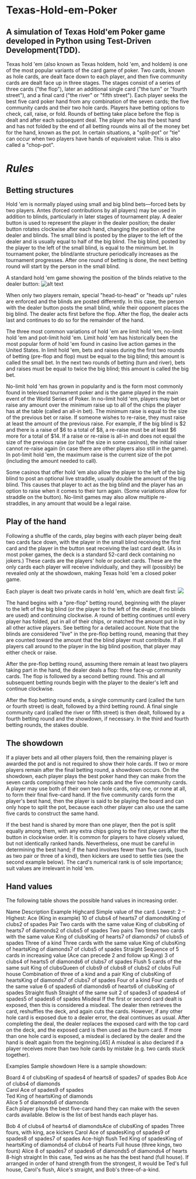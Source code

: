 # Texas-Hold-em-Poker
## A simulation of Texas Hold'em Poker game developed in Python using Test-Driven Development(TDD).

Texas hold 'em (also known as Texas holdem, hold 'em, and holdem) is one of the most popular variants of the card game of poker. Two cards, known as hole cards, are dealt face down to each player, and then five community cards are dealt face up in three stages. The stages consist of a series of three cards ("the flop"), later an additional single card ("the turn" or "fourth street"), and a final card ("the river" or "fifth street"). Each player seeks the best five card poker hand from any combination of the seven cards; the five community cards and their two hole cards. Players have betting options to check, call, raise, or fold. Rounds of betting take place before the flop is dealt and after each subsequent deal. The player who has the best hand and has not folded by the end of all betting rounds wins all of the money bet for the hand, known as the pot. In certain situations, a "split-pot" or "tie" can occur when two players have hands of equivalent value. This is also called a "chop-pot". 

# *Rules*

## Betting structures

Hold 'em is normally played using small and big blind bets—forced bets by two players. Antes (forced contributions by all players) may be used in addition to blinds, particularly in later stages of tournament play. A dealer button is used to represent the player in the dealer position; the dealer button rotates clockwise after each hand, changing the position of the dealer and blinds. The small blind is posted by the player to the left of the dealer and is usually equal to half of the big blind. The big blind, posted by the player to the left of the small blind, is equal to the minimum bet. In tournament poker, the blind/ante structure periodically increases as the tournament progresses. After one round of betting is done, the next betting round will start by the person in the small blind.

A standard hold 'em game showing the position of the blinds relative to the dealer button: 
![alt text](https://upload.wikimedia.org/wikipedia/commons/thumb/c/c0/Texas_Hold%27em_Poker_Table_with_Blinds.svg/700px-Texas_Hold%27em_Poker_Table_with_Blinds.svg.png)

When only two players remain, special "head-to-head" or "heads up" rules are enforced and the blinds are posted differently. In this case, the person with the dealer button posts the small blind, while their opponent places the big blind. The dealer acts first before the flop. After the flop, the dealer acts last and continues to do so for the remainder of the hand.

The three most common variations of hold 'em are limit hold 'em, no-limit hold 'em and pot-limit hold 'em. Limit hold 'em has historically been the most popular form of hold 'em found in casino live action games in the United States. In limit hold 'em, bets and raises during the first two rounds of betting (pre-flop and flop) must be equal to the big blind; this amount is called the small bet. In the next two rounds of betting (turn and river), bets and raises must be equal to twice the big blind; this amount is called the big bet.

No-limit hold 'em has grown in popularity and is the form most commonly found in televised tournament poker and is the game played in the main event of the World Series of Poker. In no-limit hold 'em, players may bet or raise any amount over the minimum raise up to all of the chips the player has at the table (called an all-in bet). The minimum raise is equal to the size of the previous bet or raise. If someone wishes to re-raise, they must raise at least the amount of the previous raise. For example, if the big blind is $2 and there is a raise of $6 to a total of $8, a re-raise must be at least $6 more for a total of $14. If a raise or re-raise is all-in and does not equal the size of the previous raise (or half the size in some casinos), the initial raiser cannot re-raise again (in case there are other players also still in the game). In pot-limit hold 'em, the maximum raise is the current size of the pot (including the amount needed to call).

Some casinos that offer hold 'em also allow the player to the left of the big blind to post an optional live straddle, usually double the amount of the big blind. This causes that player to act as the big blind and the player has an option to raise when it comes to their turn again. (Some variations allow for straddle on the button). No-limit games may also allow multiple re-straddles, in any amount that would be a legal raise.

## Play of the hand

Following a shuffle of the cards, play begins with each player being dealt two cards face down, with the player in the small blind receiving the first card and the player in the button seat receiving the last card dealt. (As in most poker games, the deck is a standard 52-card deck containing no jokers.) These cards are the players' hole or pocket cards. These are the only cards each player will receive individually, and they will (possibly) be revealed only at the showdown, making Texas hold 'em a closed poker game.

Each player is dealt two private cards in hold 'em, which are dealt first:
![](https://upload.wikimedia.org/wikipedia/commons/thumb/6/6b/Texas_Hold_%27em_Hole_Cards.jpg/440px-Texas_Hold_%27em_Hole_Cards.jpg)

The hand begins with a "pre-flop" betting round, beginning with the player to the left of the big blind (or the player to the left of the dealer, if no blinds are used) and continuing clockwise. A round of betting continues until every player has folded, put in all of their chips, or matched the amount put in by all other active players. See betting for a detailed account. Note that the blinds are considered "live" in the pre-flop betting round, meaning that they are counted toward the amount that the blind player must contribute. If all players call around to the player in the big blind position, that player may either check or raise.

After the pre-flop betting round, assuming there remain at least two players taking part in the hand, the dealer deals a flop: three face-up community cards. The flop is followed by a second betting round. This and all subsequent betting rounds begin with the player to the dealer's left and continue clockwise.

After the flop betting round ends, a single community card (called the turn or fourth street) is dealt, followed by a third betting round. A final single community card (called the river or fifth street) is then dealt, followed by a fourth betting round and the showdown, if necessary. In the third and fourth betting rounds, the stakes double.

## The showdown

If a player bets and all other players fold, then the remaining player is awarded the pot and is not required to show their hole cards. If two or more players remain after the final betting round, a showdown occurs. On the showdown, each player plays the best poker hand they can make from the seven cards comprising their two hole cards and the five community cards. A player may use both of their own two hole cards, only one, or none at all, to form their final five-card hand. If the five community cards form the player's best hand, then the player is said to be playing the board and can only hope to split the pot, because each other player can also use the same five cards to construct the same hand.

If the best hand is shared by more than one player, then the pot is split equally among them, with any extra chips going to the first players after the button in clockwise order. It is common for players to have closely valued, but not identically ranked hands. Nevertheless, one must be careful in determining the best hand; if the hand involves fewer than five cards, (such as two pair or three of a kind), then kickers are used to settle ties (see the second example below). The card's numerical rank is of sole importance; suit values are irrelevant in hold 'em.

## Hand values

The following table shows the possible hand values in increasing order.

Name	Description	Example
Highcard	Simple value of the card. Lowest: 2 – Highest: Ace (King in example)	10 of clubs4 of hearts7 of diamondsKing of clubs2 of spades
Pair	Two cards with the same value	King of clubsKing of hearts7 of diamonds2 of clubs5 of spades
Two pairs	Two times two cards with the same value	King of clubsKing of hearts7 of diamonds7 of clubs5 of spades
Three of a kind	Three cards with the same value	King of clubsKing of heartsKing of diamonds7 of clubs5 of spades
Straight	Sequence of 5 cards in increasing value (Ace can precede 2 and follow up King)	3 of clubs4 of hearts5 of diamonds6 of clubs7 of spades
Flush	5 cards of the same suit	King of clubsQueen of clubs9 of clubs8 of clubs2 of clubs
Full house	Combination of three of a kind and a pair	King of clubsKing of heartsKing of diamonds7 of clubs7 of spades
Four of a kind	Four cards of the same value	6 of spades6 of diamonds6 of hearts6 of clubsKing of spades
Straight flush	Straight of the same suit	2 of spades3 of spades4 of spades5 of spades6 of spades
Misdeal
If the first or second card dealt is exposed, then this is considered a misdeal. The dealer then retrieves the card, reshuffles the deck, and again cuts the cards. However, if any other hole card is exposed due to a dealer error, the deal continues as usual. After completing the deal, the dealer replaces the exposed card with the top card on the deck, and the exposed card is then used as the burn card. If more than one hole card is exposed, a misdeal is declared by the dealer and the hand is dealt again from the beginning.[45] A misdeal is also declared if a player receives more than two hole cards by mistake (e.g. two cards stuck together).

Examples
Sample showdown
Here is a sample showdown:

Board
4 of clubsKing of spades4 of hearts8 of spades7 of spades
Bob
  Ace of clubs4 of diamonds  
Carol
  Ace of spades9 of spades  
Ted
  King of heartsKing of diamonds  
Alice
  5 of diamonds6 of diamonds  
Each player plays the best five-card hand they can make with the seven cards available. Below is the list of best hands each player has.

Bob	4 of clubs4 of hearts4 of diamondsAce of clubsKing of spades	Three fours, with king, ace kickers
Carol	Ace of spadesKing of spades9 of spades8 of spades7 of spades	Ace-high flush
Ted	King of spadesKing of heartsKing of diamonds4 of clubs4 of hearts	Full house (three kings, two fours)
Alice	8 of spades7 of spades6 of diamonds5 of diamonds4 of hearts	8-high straight
In this case, Ted wins as he has the best hand (full house). If arranged in order of hand strength from the strongest, it would be Ted's full house, Carol's flush, Alice's straight, and Bob's three-of-a-kind.

